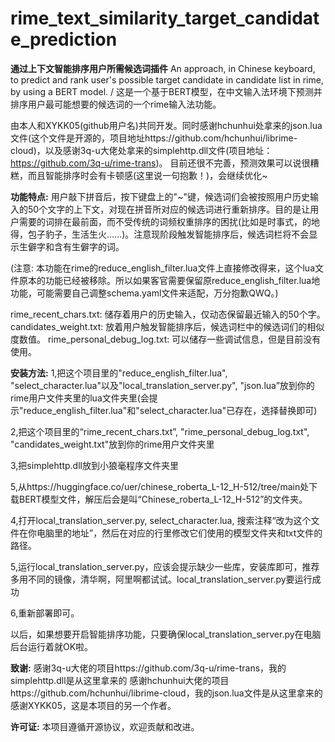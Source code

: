 # rime_text_similarity_target_candidate_prediction
**通过上下文智能排序用户所需候选词插件**
An approach, in Chinese keyboard, to predict and rank user's possible target candidate in candidate list in rime, by using a BERT model. / 这是一个基于BERT模型，在中文输入法环境下预测并排序用户最可能想要的候选词的一个rime输入法功能。

由本人和XYKK05(github用户名)共同开发。同时感谢hchunhui处拿来的json.lua文件(这个文件是开源的，项目地址https://github.com/hchunhui/librime-cloud)，以及感谢3q-u大佬处拿来的simplehttp.dll文件(项目地址：https://github.com/3q-u/rime-trans)。
目前还很不完善，预测效果可以说很糟糕，而且智能排序时会有卡顿感(这里说一句抱歉！)，会继续优化~

**功能特点:**
用户敲下拼音后，按下键盘上的"~"键，候选词们会被按照用户历史输入的50个文字的上下文，对现在拼音所对应的候选词进行重新排序。目的是让用户需要的词排在最前面，而不受传统的词频权重排序的困扰(比如是时事式，的地得，包子豹子，生活生火……)。注意现阶段触发智能排序后，候选词栏将不会显示生僻字和含有生僻字的词。

(注意: 本功能在rime的reduce_english_filter.lua文件上直接修改得来，这个lua文件原本的功能已经被移除。所以如果客官需要保留原reduce_english_filter.lua地功能，可能需要自己调整schema.yaml文件来适配，万分抱歉QWQ。)

rime_recent_chars.txt: 储存着用户的历史输入，仅动态保留最近输入的50个字。
candidates_weight.txt: 放着用户触发智能排序后，候选词栏中的候选词们的相似度数值。
rime_personal_debug_log.txt: 可以储存一些调试信息，但是目前没有使用。

**安装方法:**
1,把这个项目里的"reduce_english_filter.lua", "select_character.lua"以及"local_translation_server.py", "json.lua”放到你的rime用户文件夹里的lua文件夹里(会提示"reduce_english_filter.lua"和"select_character.lua"已存在，选择替换即可)

2,把这个项目里的“rime_recent_chars.txt”, "rime_personal_debug_log.txt", "candidates_weight.txt"放到你的rime用户文件夹里

3,把simplehttp.dll放到小狼毫程序文件夹里

5,从https://huggingface.co/uer/chinese_roberta_L-12_H-512/tree/main处下载BERT模型文件，解压后会是叫“Chinese_roberta_L-12_H-512”的文件夹。

4,打开local_translation_server.py, select_character.lua, 搜索注释“改为这个文件在你电脑里的地址”，然后在对应的行里修改它们使用的模型文件夹和txt文件的路径。

5,运行local_translation_server.py，应该会提示缺少一些库，安装库即可，推荐多用不同的镜像，清华啊，阿里啊都试试。local_translation_server.py要运行成功

6,重新部署即可。

以后，如果想要开启智能排序功能，只要确保local_translation_server.py在电脑后台运行着就OK啦。


**致谢:**
感谢3q-u大佬的项目https://github.com/3q-u/rime-trans，我的simplehttp.dll是从这里拿来的
感谢hchunhui大佬的项目https://github.com/hchunhui/librime-cloud，我的json.lua文件是从这里拿来的
感谢XYKK05，这是本项目的另一个作者。

**许可证:**
本项目遵循开源协议，欢迎贡献和改进。

